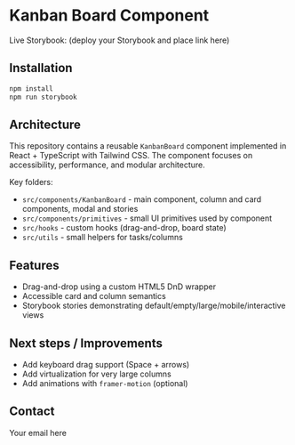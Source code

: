 # Kanban Board Component

Live Storybook: (deploy your Storybook and place link here)

## Installation

```bash
npm install
npm run storybook
```

## Architecture

This repository contains a reusable `KanbanBoard` component implemented in React + TypeScript with Tailwind CSS. The component focuses on accessibility, performance, and modular architecture.

Key folders:
- `src/components/KanbanBoard` - main component, column and card components, modal and stories
- `src/components/primitives` - small UI primitives used by component
- `src/hooks` - custom hooks (drag-and-drop, board state)
- `src/utils` - small helpers for tasks/columns

## Features
- Drag-and-drop using a custom HTML5 DnD wrapper
- Accessible card and column semantics
- Storybook stories demonstrating default/empty/large/mobile/interactive views

## Next steps / Improvements
- Add keyboard drag support (Space + arrows)
- Add virtualization for very large columns
- Add animations with `framer-motion` (optional)

## Contact
Your email here
